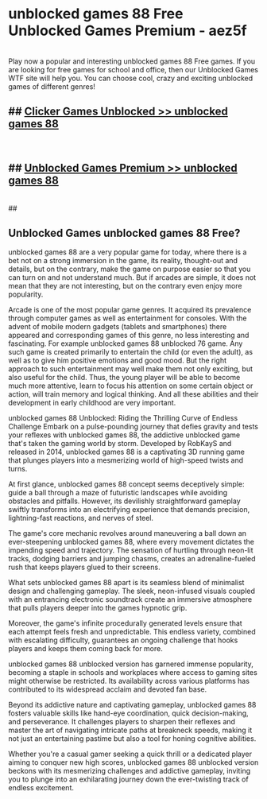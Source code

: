 # unblocked games 88 Free Unblocked Games Premium - aez5f <br>
<br>
Play now a popular and interesting unblocked games 88 Free games. If you are looking for free games for school and office, then our Unblocked Games WTF site will help you. You can choose cool, crazy and exciting unblocked games of different genres!


## ##  [Clicker Games Unblocked >> unblocked games 88](http://freeplayer.one?title=unblocked_games_88&ref=M1)
  <br>

##  ## [Unblocked Games Premium >> unblocked games 88](http://freeplayer.one?title=unblocked_games_88&ref=M1)
  <br>
  ##



## Unblocked Games unblocked games 88 Free?

unblocked games 88 are a very popular game for today, where there is a bet not on a strong immersion in the game, its reality, thought-out and details, but on the contrary, make the game on purpose easier so that you can turn on and not understand much. But if arcades are simple, it does not mean that they are not interesting, but on the contrary even enjoy more popularity.

Arcade is one of the most popular game genres. It acquired its prevalence through computer games as well as entertainment for consoles. With the advent of mobile modern gadgets (tablets and smartphones) there appeared and corresponding games of this genre, no less interesting and fascinating. For example unblocked games 88 unblocked 76 game. Any such game is created primarily to entertain the child (or even the adult), as well as to give him positive emotions and good mood. But the right approach to such entertainment may well make them not only exciting, but also useful for the child. Thus, the young player will be able to become much more attentive, learn to focus his attention on some certain object or action, will train memory and logical thinking. And all these abilities and their development in early childhood are very important.

unblocked games 88 Unblocked: Riding the Thrilling Curve of Endless Challenge
Embark on a pulse-pounding journey that defies gravity and tests your reflexes with unblocked games 88, the addictive unblocked game that's taken the gaming world by storm. Developed by RobKayS and released in 2014, unblocked games 88 is a captivating 3D running game that plunges players into a mesmerizing world of high-speed twists and turns.

At first glance, unblocked games 88 concept seems deceptively simple: guide a ball through a maze of futuristic landscapes while avoiding obstacles and pitfalls. However, its devilishly straightforward gameplay swiftly transforms into an electrifying experience that demands precision, lightning-fast reactions, and nerves of steel.

The game's core mechanic revolves around maneuvering a ball down an ever-steepening unblocked games 88, where every movement dictates the impending speed and trajectory. The sensation of hurtling through neon-lit tracks, dodging barriers and jumping chasms, creates an adrenaline-fueled rush that keeps players glued to their screens.

What sets unblocked games 88 apart is its seamless blend of minimalist design and challenging gameplay. The sleek, neon-infused visuals coupled with an entrancing electronic soundtrack create an immersive atmosphere that pulls players deeper into the games hypnotic grip.

Moreover, the game's infinite procedurally generated levels ensure that each attempt feels fresh and unpredictable. This endless variety, combined with escalating difficulty, guarantees an ongoing challenge that hooks players and keeps them coming back for more.

unblocked games 88 unblocked version has garnered immense popularity, becoming a staple in schools and workplaces where access to gaming sites might otherwise be restricted. Its availability across various platforms has contributed to its widespread acclaim and devoted fan base.

Beyond its addictive nature and captivating gameplay, unblocked games 88 fosters valuable skills like hand-eye coordination, quick decision-making, and perseverance. It challenges players to sharpen their reflexes and master the art of navigating intricate paths at breakneck speeds, making it not just an entertaining pastime but also a tool for honing cognitive abilities.

Whether you're a casual gamer seeking a quick thrill or a dedicated player aiming to conquer new high scores, unblocked games 88 unblocked version beckons with its mesmerizing challenges and addictive gameplay, inviting you to plunge into an exhilarating journey down the ever-twisting track of endless excitement.